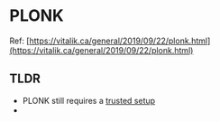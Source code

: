 # PLONK

Ref: [https://vitalik.ca/general/2019/09/22/plonk.html](https://vitalik.ca/general/2019/09/22/plonk.html)

## TLDR

- PLONK still requires a [trusted setup](trusted_setup.md)
-
